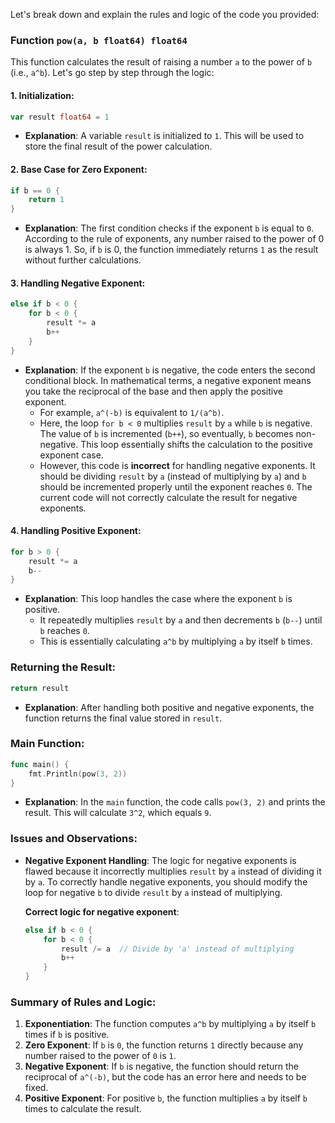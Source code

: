 Let's break down and explain the rules and logic of the code you provided:

### Function `pow(a, b float64) float64`
This function calculates the result of raising a number `a` to the power of `b` (i.e., `a^b`). Let's go step by step through the logic:

#### 1. **Initialization**: 
```go
var result float64 = 1
```
- **Explanation**: A variable `result` is initialized to `1`. This will be used to store the final result of the power calculation.

#### 2. **Base Case for Zero Exponent**:
```go
if b == 0 {
    return 1
}
```
- **Explanation**: The first condition checks if the exponent `b` is equal to `0`. According to the rule of exponents, any number raised to the power of 0 is always 1. So, if `b` is 0, the function immediately returns `1` as the result without further calculations.

#### 3. **Handling Negative Exponent**:
```go
else if b < 0 {
    for b < 0 {
        result *= a
        b++
    }
}
```
- **Explanation**: If the exponent `b` is negative, the code enters the second conditional block. In mathematical terms, a negative exponent means you take the reciprocal of the base and then apply the positive exponent. 
  - For example, `a^(-b)` is equivalent to `1/(a^b)`. 
  - Here, the loop `for b < 0` multiplies `result` by `a` while `b` is negative. The value of `b` is incremented (`b++`), so eventually, `b` becomes non-negative. This loop essentially shifts the calculation to the positive exponent case. 
  - However, this code is **incorrect** for handling negative exponents. It should be dividing `result` by `a` (instead of multiplying by `a`) and `b` should be incremented properly until the exponent reaches `0`. The current code will not correctly calculate the result for negative exponents.

#### 4. **Handling Positive Exponent**:
```go
for b > 0 {
    result *= a
    b--
}
```
- **Explanation**: This loop handles the case where the exponent `b` is positive.
  - It repeatedly multiplies `result` by `a` and then decrements `b` (`b--`) until `b` reaches `0`.
  - This is essentially calculating `a^b` by multiplying `a` by itself `b` times.

### Returning the Result:
```go
return result
```
- **Explanation**: After handling both positive and negative exponents, the function returns the final value stored in `result`.

### Main Function:
```go
func main() {
    fmt.Println(pow(3, 2))
}
```
- **Explanation**: In the `main` function, the code calls `pow(3, 2)` and prints the result. This will calculate `3^2`, which equals `9`.

### Issues and Observations:
- **Negative Exponent Handling**: The logic for negative exponents is flawed because it incorrectly multiplies `result` by `a` instead of dividing it by `a`. To correctly handle negative exponents, you should modify the loop for negative `b` to divide `result` by `a` instead of multiplying.
  
   **Correct logic for negative exponent**:
   ```go
   else if b < 0 {
       for b < 0 {
           result /= a  // Divide by 'a' instead of multiplying
           b++
       }
   }
   ```

### Summary of Rules and Logic:
1. **Exponentiation**: The function computes `a^b` by multiplying `a` by itself `b` times if `b` is positive.
2. **Zero Exponent**: If `b` is `0`, the function returns `1` directly because any number raised to the power of `0` is `1`.
3. **Negative Exponent**: If `b` is negative, the function should return the reciprocal of `a^(-b)`, but the code has an error here and needs to be fixed.
4. **Positive Exponent**: For positive `b`, the function multiplies `a` by itself `b` times to calculate the result.


